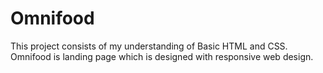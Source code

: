 # Omnifood

This project consists of my understanding of Basic HTML and CSS.
Omnifood is landing page which is designed with responsive web design.
